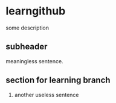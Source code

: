 # learngithub
some description

## subheader

meaningless sentence.

## section for learning branch

1. another useless sentence
